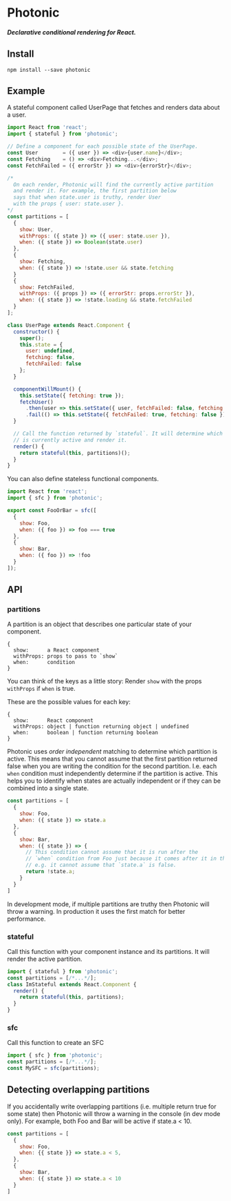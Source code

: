 # Photonic

##### Declarative conditional rendering for React.

## Install
```
npm install --save photonic
```

## Example

A stateful component called UserPage that fetches and renders data about a user.
```js
import React from 'react';
import { stateful } from 'photonic';

// Define a component for each possible state of the UserPage.
const User        = ({ user }) => <div>{user.name}</div>;
const Fetching    = () => <div>Fetching...</div>;
const FetchFailed = ({ errorStr }) => <div>{errorStr}</div>;

/*
  On each render, Photonic will find the currently active partition
  and render it. For example, the first partition below
  says that when state.user is truthy, render User
  with the props { user: state.user }.
*/
const partitions = [
  {
    show: User,
    withProps: ({ state }) => ({ user: state.user }),
    when: ({ state }) => Boolean(state.user)
  },
  {
    show: Fetching,
    when: ({ state }) => !state.user && state.fetching
  }
  {
    show: FetchFailed,
    withProps: ({ props }) => ({ errorStr: props.errorStr }),
    when: ({ state }) => !state.loading && state.fetchFailed
  }
];

class UserPage extends React.Component {
  constructor() {
    super();
    this.state = {
      user: undefined,
      fetching: false,
      fetchFailed: false
    };
  }

  componentWillMount() {
    this.setState({ fetching: true });
    fetchUser()
      .then(user => this.setState({ user, fetchFailed: false, fetching: false }))
      .fail(() => this.setState({ fetchFailed: true, fetching: false }));
  }

  // Call the function returned by `stateful`. It will determine which partition
  // is currently active and render it.
  render() {
    return stateful(this, partitions)();
  }
}
```

You can also define stateless functional components.
```js
import React from 'react';
import { sfc } from 'photonic';

export const FooOrBar = sfc([
  {
    show: Foo,
    when: ({ foo }) => foo === true
  },
  {
    show: Bar,
    when: ({ foo }) => !foo
  }
]);
```

## API

### partitions
A partition is an object that describes one particular state of your component.
```
{
  show:      a React component
  withProps: props to pass to `show`
  when:      condition
}
```
You can think of the keys as a little story: Render `show` with the props `withProps` if `when` is true.

These are the possible values for each key:
```
{
  show:      React component
  withProps: object | function returning object | undefined
  when:      boolean | function returning boolean
}
```

Photonic uses *order independent* matching to determine which partition is active. This means that you cannot assume that the first partition returned false when you are writing the condition for the second partition. I.e. each `when` condition must independently determine if the partition is active. This helps you to identify when states are actually independent or if they can be combined into a single state.
```js
const partitions = [
  {
    show: Foo,
    when: ({ state }) => state.a
  },
  {
    show: Bar,
    when: ({ state }) => {
      // This condition cannot assume that it is run after the
      // `when` condition from Foo just because it comes after it in this array.
      // e.g. it cannot assume that `state.a` is false.
      return !state.a;
    }
  }
]
```

In development mode, if multiple partitions are truthy then Photonic will throw a warning. In production it uses the first match for better performance.

### stateful
Call this function with your component instance and its partitions. It will render the active partition.
```js
import { stateful } from 'photonic';
const partitions = [/*...*/];
class ImStateful extends React.Component {
  render() {
    return stateful(this, partitions);
  }
}
```

### sfc
Call this function to create an SFC
```js
import { sfc } from 'photonic';
const partitions = [/*...*/];
const MySFC = sfc(partitions);
```

## Detecting overlapping partitions
If you accidentally write overlapping partitions (i.e. multiple return true for some state) then Photonic will throw a warning in the console (in dev mode only). For example, both Foo and Bar will be active if state.a < 10.
```js
const partitions = [
  {
    show: Foo,
    when: {{ state }} => state.a < 5,
  },
  {
    show: Bar,
    when: ({ state }) => state.a < 10
  }
]
```
